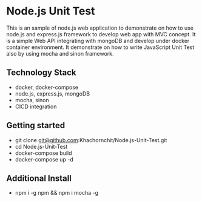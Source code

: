# Node.js Unit Test

This is an sample of node.js web application to demonstrate on how to use node.js and express.js framework to develop web app with MVC concept. It is a simple Web API integrating with mongoDB and develop under docker container environment. It demonstrate on how to write JavaScript Unit Test also by using mocha and sinon framework.

## Technology Stack
* docker, docker-compose
* node.js, express.js, mongoDB
* mocha, sinon
* CICD integration

## Getting started
* git clone git@github.com:Khachornchit/Node.js-Unit-Test.git
* cd Node.js-Unit-Test
* docker-compose build
* docker-compose up -d

## Additional Install
* npm i -g npm && npm i mocha -g